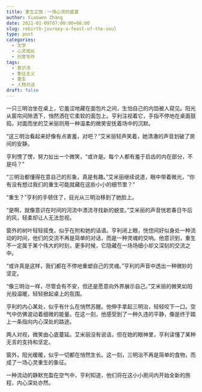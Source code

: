 ```yaml
---
title: 重生之旅：一场心灵的盛宴
author: Xiaowen Zhang
date: 2021-01-09T07:00:00+08:00
slug: rebirth-journey-a-feast-of-the-soul
type: post
categories:
  - 文学
  - 心灵成长
  - 创意写作
tags:
  - 意识流
  - 象征主义
  - 重生
  - 人物对话
draft: false
---
```


一只三明治坐在桌上，它羞涩地藏在面包片之间，生怕自己的内馅被人窥见。阳光从窗帘间隙洒下，悄然洒在它柔软的面包上。亨利注视着它，手指不停地在桌面鼓捣，对面而坐的艾米丽则用一种温柔的微笑安抚着场中的沉默。

“这三明治看起来好像有点害羞，对吧？”艾米丽轻声笑着，她清澈的声音划破了房间的安静。

亨利愣了愣，努力扯出一个微笑，“或许是。每个人都有羞于启齿的内在部分，不是吗？”

“三明治都懂得在意自己的形象，真是有趣。”艾米丽继续说道，眼中带着微光，“你有没有想过我们的重生可能就藏在这些小小的细节里？”

“重生？”亨利的手顿住了，目光从三明治移到了她脸上。

“是啊，就像意识在时间的河流中漂流寻找新的蜕变。”艾米丽的声音恍若春日午后的风，轻柔却让人无法忽视。

窗外的树叶轻轻摇曳，似乎在附和她的话语。亨利闭上眼，恍惚间好似身处一种流动的时间，他们的交流不再是简单的对话，而是一种灵魂的交响。他意识到，重生不一定属于某个伟大的时刻，更多时候，它隐藏在一场场细小却又深刻的交流之中。

“或许真是这样，我们都在不停地重塑自己的灵魂。”亨利的声音中透出一种微妙的坚定。

“像三明治一样，尽管会有不安，但还是愿意向外界展示自己。”艾米丽的微笑如阳光般温暖，轻轻掀起桌上的氛围。

亨利的内心某处，似乎有什么在悄然苏醒。他伸手拿起三明治，轻轻咬下一口。空气中仿佛波动着细微的能量。在这一刻，他感受到了一种久违的平静，像是终于踏上一条指向内心深处的路途。

两人对视，微笑由心底蔓延。艾米丽没有说话，但在她的眼神里，亨利读懂了某种无言的支持和坚定。

窗外，阳光暖暖，似乎一切都在悄然生长。这一刻，三明治不再是简单的食物，而成了一场心灵重生的象征。

一种流动的静默充盈在空气中，亨利知道，他们将在这小小房间内开始全新的旅程，内心深处亦然。